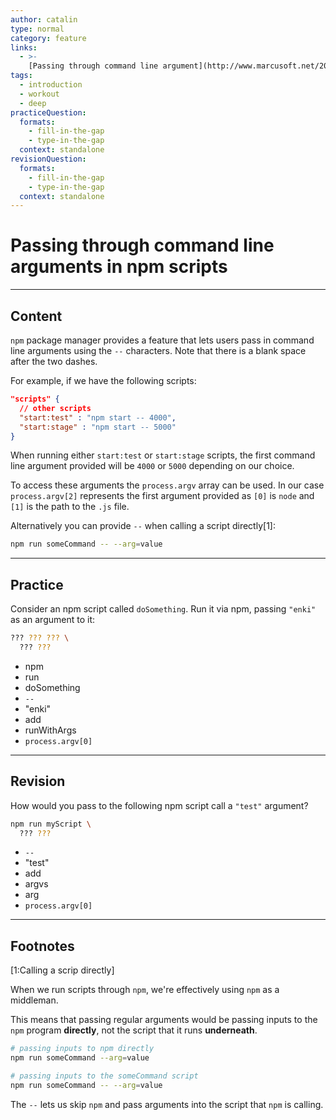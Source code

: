 ```yaml
---
author: catalin
type: normal
category: feature
links:
  - >-
    [Passing through command line argument](http://www.marcusoft.net/2015/08/npm-scripting-configs-and-arguments.html#passing-through-command-line-argument){website}
tags:
  - introduction
  - workout
  - deep
practiceQuestion:
  formats:
    - fill-in-the-gap
    - type-in-the-gap
  context: standalone
revisionQuestion:
  formats:
    - fill-in-the-gap
    - type-in-the-gap
  context: standalone
---
```


# Passing through command line arguments in npm scripts


---

## Content

`npm` package manager provides a feature that lets users pass in command line arguments using the `--` characters. Note that there is a blank space after the two dashes.

For example, if we have the following scripts:

```json
"scripts" {
  // other scripts
  "start:test" : "npm start -- 4000",
  "start:stage" : "npm start -- 5000"
}
```

When running either `start:test`  or `start:stage` scripts, the first command line argument provided will be `4000` or `5000` depending on our choice.

To access these arguments the `process.argv` array can be used. In our case `process.argv[2]` represents the first argument provided as `[0]` is `node` and `[1]` is the path to the `.js` file.

Alternatively you can provide `--` when calling a script directly[1]:

```bash
npm run someCommand -- --arg=value
```

---

## Practice

Consider an npm script called `doSomething`. Run it via npm, passing `"enki"` as an argument to it:

```bash
??? ??? ??? \ 
  ??? ???
```

- npm
- run
- doSomething
- `--`
- "enki"
- add
- runWithArgs
- `process.argv[0]`


---

## Revision

How would you pass to the following npm script call a `"test"` argument?

```bash
npm run myScript \ 
  ??? ???
```

- `--`
- "test"
- add
- argvs
- arg
- `process.argv[0]`

---

## Footnotes

[1:Calling a scrip directly]

When we run scripts through `npm`, we're effectively using `npm` as a middleman.

This means that passing regular arguments would be passing inputs to the `npm` program **directly**, not the script that it runs **underneath**.

```bash
# passing inputs to npm directly
npm run someCommand --arg=value

# passing inputs to the someCommand script
npm run someCommand -- --arg=value
```

The `--` lets us skip `npm` and pass arguments into the script that `npm` is calling.
